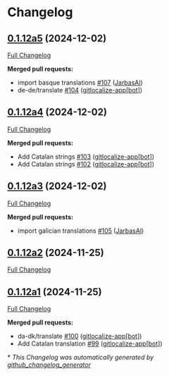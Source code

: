 # Changelog

## [0.1.12a5](https://github.com/OpenVoiceOS/ovos-skill-weather/tree/0.1.12a5) (2024-12-02)

[Full Changelog](https://github.com/OpenVoiceOS/ovos-skill-weather/compare/0.1.12a4...0.1.12a5)

**Merged pull requests:**

- import basque translations [\#107](https://github.com/OpenVoiceOS/ovos-skill-weather/pull/107) ([JarbasAl](https://github.com/JarbasAl))
- de-de/translate [\#104](https://github.com/OpenVoiceOS/ovos-skill-weather/pull/104) ([gitlocalize-app[bot]](https://github.com/apps/gitlocalize-app))

## [0.1.12a4](https://github.com/OpenVoiceOS/ovos-skill-weather/tree/0.1.12a4) (2024-12-02)

[Full Changelog](https://github.com/OpenVoiceOS/ovos-skill-weather/compare/0.1.12a3...0.1.12a4)

**Merged pull requests:**

- Add Catalan strings [\#103](https://github.com/OpenVoiceOS/ovos-skill-weather/pull/103) ([gitlocalize-app[bot]](https://github.com/apps/gitlocalize-app))
- Add Catalan strings [\#102](https://github.com/OpenVoiceOS/ovos-skill-weather/pull/102) ([gitlocalize-app[bot]](https://github.com/apps/gitlocalize-app))

## [0.1.12a3](https://github.com/OpenVoiceOS/ovos-skill-weather/tree/0.1.12a3) (2024-12-02)

[Full Changelog](https://github.com/OpenVoiceOS/ovos-skill-weather/compare/0.1.12a2...0.1.12a3)

**Merged pull requests:**

- import galician translations [\#105](https://github.com/OpenVoiceOS/ovos-skill-weather/pull/105) ([JarbasAl](https://github.com/JarbasAl))

## [0.1.12a2](https://github.com/OpenVoiceOS/ovos-skill-weather/tree/0.1.12a2) (2024-11-25)

[Full Changelog](https://github.com/OpenVoiceOS/ovos-skill-weather/compare/0.1.12a1...0.1.12a2)

## [0.1.12a1](https://github.com/OpenVoiceOS/ovos-skill-weather/tree/0.1.12a1) (2024-11-25)

[Full Changelog](https://github.com/OpenVoiceOS/ovos-skill-weather/compare/0.1.11...0.1.12a1)

**Merged pull requests:**

- da-dk/translate [\#100](https://github.com/OpenVoiceOS/ovos-skill-weather/pull/100) ([gitlocalize-app[bot]](https://github.com/apps/gitlocalize-app))
- Add Catalan translation [\#99](https://github.com/OpenVoiceOS/ovos-skill-weather/pull/99) ([gitlocalize-app[bot]](https://github.com/apps/gitlocalize-app))



\* *This Changelog was automatically generated by [github_changelog_generator](https://github.com/github-changelog-generator/github-changelog-generator)*
